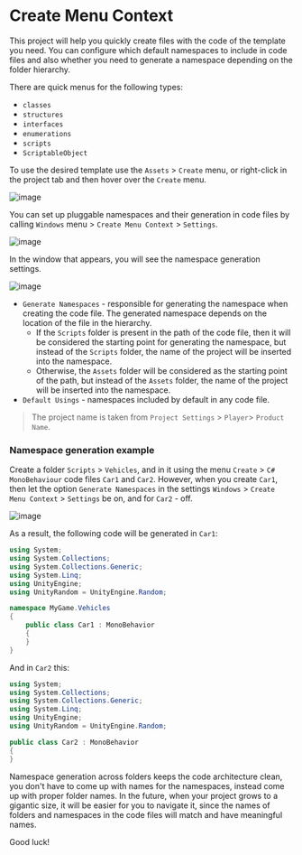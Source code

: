 # Create Menu Context

This project will help you quickly create files with the code of the template you need. You can configure which default namespaces to include in code files and also whether you need to generate a namespace depending on the folder hierarchy.

There are quick menus for the following types:
- `classes`
- `structures`
- `interfaces`
- `enumerations`
- `scripts`
- `ScriptableObject`

To use the desired template use the `Assets` > `Create` menu, or right-click in the project tab and then hover over the `Create` menu.

![image](https://user-images.githubusercontent.com/5365111/200543731-31f671be-95ce-4440-97a4-0cf27a0a20f5.png)

You can set up pluggable namespaces and their generation in code files by calling `Windows` menu > `Create Menu Context` > `Settings`.

![image](https://user-images.githubusercontent.com/5365111/200544523-ae43f1b5-d193-45dd-9247-d6b10e498a67.png)

In the window that appears, you will see the namespace generation settings.

![image](https://user-images.githubusercontent.com/5365111/200544684-1d906d96-630e-4749-aee9-d154e165beea.png)

- `Generate Namespaces` - responsible for generating the namespace when creating the code file. The generated namespace depends on the location of the file in the hierarchy.
  - If the `Scripts` folder is present in the path of the code file, then it will be considered the starting point for generating the namespace, but instead of the `Scripts` folder, the name of the project will be inserted into the namespace.
  - Otherwise, the `Assets` folder will be considered as the starting point of the path, but instead of the `Assets` folder, the name of the project will be inserted into the namespace.
- `Default Usings` - namespaces included by default in any code file.

> The project name is taken from `Project Settings` > `Player`> `Product Name`.

### Namespace generation example
Create a folder `Scripts` > `Vehicles`, and in it using the menu `Create` > `C# MonoBehaviour` code files `Car1` and `Car2`. However, when you create `Car1`, then let the option `Generate Namespaces` in the settings `Windows` > `Create Menu Context` > `Settings` be on, and for `Car2` - off.

![image](https://user-images.githubusercontent.com/5365111/200547315-8bf04464-09ea-45be-b0c3-32845fa846da.png)

As a result, the following code will be generated in `Car1`:
```C#
using System;
using System.Collections;
using System.Collections.Generic;
using System.Linq;
using UnityEngine;
using UnityRandom = UnityEngine.Random;

namespace MyGame.Vehicles
{
    public class Car1 : MonoBehavior
    {
    }
}
```

And in `Car2` this:
```C#
using System;
using System.Collections;
using System.Collections.Generic;
using System.Linq;
using UnityEngine;
using UnityRandom = UnityEngine.Random;

public class Car2 : MonoBehavior
{
}
```

Namespace generation across folders keeps the code architecture clean, you don't have to come up with names for the namespaces, instead come up with proper folder names. In the future, when your project grows to a gigantic size, it will be easier for you to navigate it, since the names of folders and namespaces in the code files will match and have meaningful names.

Good luck!
